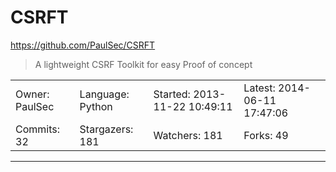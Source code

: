 # CSRFT

https://github.com/PaulSec/CSRFT
<blockquote>
A lightweight CSRF Toolkit for easy Proof of concept
</blockquote>

<table>
<tr><td>Owner: PaulSec</td>
    <td>Language: Python</td>
    <td>Started: 2013-11-22 10:49:11</td>
    <td>Latest: 2014-06-11 17:47:06</td></tr>
<tr><td>Commits: 32</td>
    <td>Stargazers: 181</td>
    <td>Watchers: 181</td>
    <td>Forks: 49</td></tr>
</table>

---

